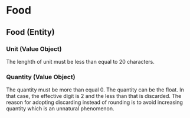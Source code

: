 # Food

## Food (Entity)


### Unit (Value Object)

The lenghth of unit must be less than equal to 20 characters.

### Quantity (Value Object)

The quantity must be more than equal 0.
The quantity can be the float. In that case, the effective digit is 2 and the less than that is discarded.
The reason for adopting discarding instead of rounding is to avoid increasing quantity which is an unnatural phenomenon.